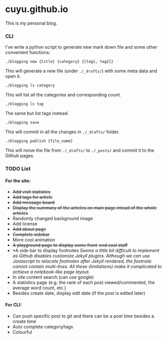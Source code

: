# cuyu.github.io
This is my personal blog.

### CLI

I've write a python script to generate new mark down file and some other convenient functions:

```
./blogging new {title} {category} {[tag1, tag2]}
```

This will generate a new file (under `./_drafts/`) with some meta data and open it.

```
./blogging ls category
```

This will list all the categories and corresponding count.

```
./blogging ls tag
```

The same but list tags instead.

```
./blogging save
```

This will commit in all the changes in `./_drafts/` folder.

```
./blogging publish {file_name}
```

This will move the file from `./_drafts/` to `./_posts/` and commit it to the Github pages.

### TODO List

#### For the site:

- ~~Add visit statistics~~
- ~~Add tags for article~~
- ~~Add message board~~
- ~~Display the summary of the articles on main page intead of the whole articles~~
- Randomly changed background image
- Add license
- ~~Add about page~~
- ~~Complete sidebar~~
- More cool animation
- ~~A playground page to display some front-end cool staff~~
- *A side bar to display footnotes
  *Seems a little bit difficult to implement as Github disables customize Jekyll plugins. Although we can use Javascript to relocate footnotes after Jekyll rendered, the footnote cannot contain multi-lines. All these (limitations) make it complicated to achieve a notebook-like page layout.*
- In site content search (can use google)
- A statistics page (e.g. the rank of each post viewed/commented, the average word count, etc.)
- Besides create date, display edit date (if the post is edited later)

#### For CLI:

- Can push specific post to git and there can be a post time besides a create time
- Auto complete category/tags
- Colourful